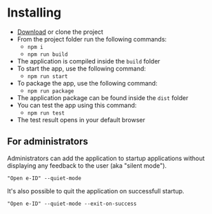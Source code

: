 # Installing

* [Download](https://github.com/e-id/e-id/archive/refs/heads/main.zip) or clone the project
* From the project folder run the following commands:
  - `npm i`
  - `npm run build`
* The application is compiled inside the `build` folder
* To start the app, use the following command:
  - `npm run start`
* To package the app, use the following command:
  - `npm run package`
* The application package can be found inside the `dist` folder
* You can test the app using this command:
  - `npm run test`
* The test result opens in your default browser

## For administrators

Administrators can add the application to startup applications without displaying any feedback to the user (aka "silent mode").

`"Open e-ID" --quiet-mode`

It's also possible to quit the application on successfull startup.

`"Open e-ID" --quiet-mode --exit-on-success`

